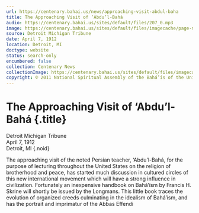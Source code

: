 ```yaml
---
url: https://centenary.bahai.us/news/approaching-visit-abdul-baha
title: The Approaching Visit of ‘Abdu’l-Bahá
audio: https://centenary.bahai.us/sites/default/files/207_0.mp3
image: https://centenary.bahai.us/sites/default/files/imagecache/page-main-image/images/press_clippings/04-07-1912%20Detroit%20Mich%20Tribune%20The%20Approaching%20Visit%20of%20Abdul%20Baha.png
source: Detroit Michigan Tribune
date: April 7, 1912
location: Detroit, MI
doctype: website
status: search-only
encumbered: false
collection: Centenary News
collectionImage: https://centenary.bahai.us/sites/default/files/imagecache/theme-image/main_image/abdulbaha-overview-small_0.jpg
copyright: © 2011 National Spiritual Assembly of the Bahá’ís of the United States
---
```



# The Approaching Visit of ‘Abdu’l-Bahá {.title}

Detroit Michigan Tribune  
April 7, 1912  
Detroit, MI
{.noid}  



The approaching visit of the noted Persian teacher, ‘Abdu’l-Bahá, for the purpose of lecturing throughout the United States on the religion of brotherhood and peace, has started much discussion in cultured circles of this new international movement which will have a strong influence in civilization. Fortunately an inexpensive handbook on Bahá’ísm by Francis H. Skrine will shortly be issued by the Longmans. This little book traces the evolution of organized creeds culminating in the idealism of Bahá’ísm, and has the portrait and imprimatur of the Abbas Effendi